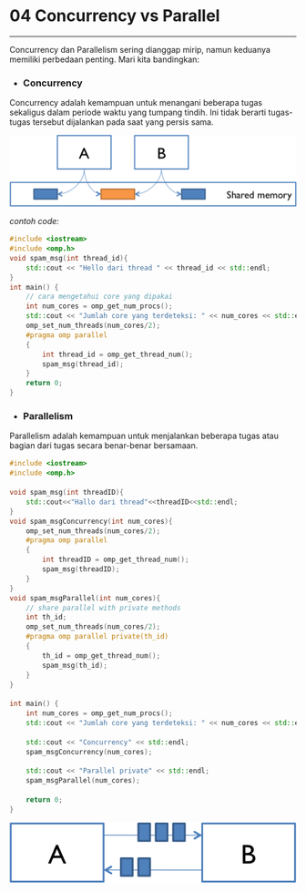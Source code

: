 # 04 Concurrency vs Parallel
---
Concurrency dan Parallelism sering dianggap mirip, namun keduanya memiliki perbedaan penting. Mari kita bandingkan:

- ### Concurrency

Concurrency adalah kemampuan untuk menangani beberapa tugas sekaligus dalam periode waktu yang tumpang tindih. Ini tidak berarti tugas-tugas tersebut dijalankan pada saat yang persis sama.

![alt text](..\image\ilustrasiConcurrency.png)

<i>contoh code:</i>

```cpp
#include <iostream>
#include <omp.h>
void spam_msg(int thread_id){
    std::cout << "Hello dari thread " << thread_id << std::endl;
}
int main() {
    // cara mengetahui core yang dipakai
    int num_cores = omp_get_num_procs();
    std::cout << "Jumlah core yang terdeteksi: " << num_cores << std::endl;
    omp_set_num_threads(num_cores/2);
    #pragma omp parallel
    {
        int thread_id = omp_get_thread_num();
        spam_msg(thread_id);
    }
    return 0;
}
```

- ### Parallelism
Parallelism adalah kemampuan untuk menjalankan beberapa tugas atau bagian dari tugas secara benar-benar bersamaan.

```cpp
#include <iostream>
#include <omp.h>

void spam_msg(int threadID){
    std::cout<<"Hallo dari thread"<<threadID<<std::endl;
}
void spam_msgConcurrency(int num_cores){
    omp_set_num_threads(num_cores/2);
    #pragma omp parallel
    {
        int threadID = omp_get_thread_num();
        spam_msg(threadID);
    }
}
void spam_msgParallel(int num_cores){
    // share parallel with private methods
    int th_id;
    omp_set_num_threads(num_cores/2);
    #pragma omp parallel private(th_id)
    {
        th_id = omp_get_thread_num();
        spam_msg(th_id);
    }
}

int main() {
    int num_cores = omp_get_num_procs();
    std::cout << "Jumlah core yang terdeteksi: " << num_cores << std::endl;
    
    std::cout << "Concurrency" << std::endl;
    spam_msgConcurrency(num_cores);
    
    std::cout << "Parallel private" << std::endl;
    spam_msgParallel(num_cores);

    return 0;
}
```
![alt text](../image/ilustrasiParallel.png)

